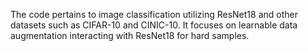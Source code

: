 The code pertains to image classification utilizing ResNet18 and other datasets such as CIFAR-10 and CINIC-10. It focuses on learnable data augmentation interacting with ResNet18 for hard samples.
